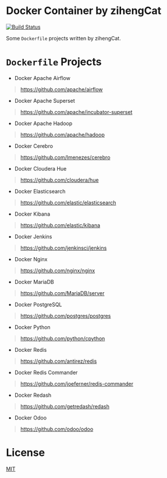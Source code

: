# Docker Container by zihengCat

[![Build Status](https://travis-ci.com/zihengCat/docker-container-by-zihengcat.svg?branch=master)](https://travis-ci.com/zihengCat/docker-container-by-zihengcat)

Some `Dockerfile` projects written by zihengCat.

# `Dockerfile` Projects

- Docker Apache Airflow

> https://github.com/apache/airflow

- Docker Apache Superset

> https://github.com/apache/incubator-superset

- Docker Apache Hadoop

> https://github.com/apache/hadoop

- Docker Cerebro

> https://github.com/lmenezes/cerebro

- Docker Cloudera Hue

> https://github.com/cloudera/hue

- Docker Elasticsearch

> https://github.com/elastic/elasticsearch

- Docker Kibana

> https://github.com/elastic/kibana

- Docker Jenkins

> https://github.com/jenkinsci/jenkins

- Docker Nginx

> https://github.com/nginx/nginx

- Docker MariaDB

> https://github.com/MariaDB/server

- Docker PostgreSQL

> https://github.com/postgres/postgres

- Docker Python

> https://github.com/python/cpython

- Docker Redis

> https://github.com/antirez/redis

- Docker Redis Commander

> https://github.com/joeferner/redis-commander

- Docker Redash

> https://github.com/getredash/redash

- Docker Odoo

> https://github.com/odoo/odoo

# License

[MIT](./LICENSE)

